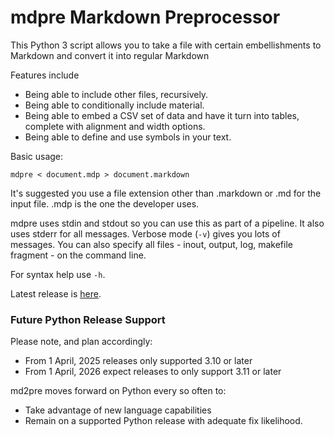 # mdpre Markdown Preprocessor

This Python 3 script allows you to take a file with certain embellishments to Markdown and convert it into regular Markdown

Features include

* Being able to include other files, recursively.
* Being able to conditionally include material.
* Being able to embed a CSV set of data and have it turn into tables, complete with alignment and width options.
* Being able to define and use symbols in your text.

Basic usage:

`mdpre < document.mdp > document.markdown`

It's suggested you use a file extension other than .markdown or .md for the input file. .mdp is the one the developer uses.

mdpre uses stdin and stdout so you can use this as part of a pipeline.
It also uses stderr for all messages.
Verbose mode (`-v`) gives you lots of messages.
You can also specify all files - inout, output, log, makefile fragment - on the command line.

For syntax help use `-h`.

Latest release  is [here](https://github.com/MartinPacker/mdpre).


### Future Python Release Support

Please note, and plan accordingly:

* From 1 April, 2025 releases only supported 3.10 or later
* From 1 April, 2026 expect releases to only support 3.11 or later

md2pre moves forward on Python every so often to:

* Take advantage of new language capabilities
* Remain on a supported Python release with adequate fix likelihood.

